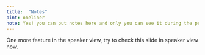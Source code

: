 ```yaml
---
title:  "Notes"
pint: oneliner
note: Yes! you can put notes here and only you can see it during the presentation. Now enlarge your viewport again.
---
```


One more feature in the speaker view, try to check this slide in speaker view now.
